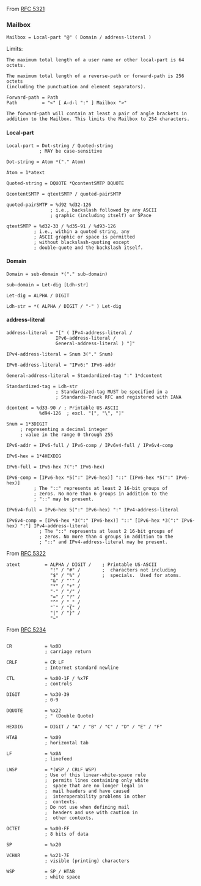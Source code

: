 From [RFC 5321](https://www.rfc-editor.org/rfc/pdfrfc/rfc5321.txt.pdf)

### Mailbox

```
Mailbox = Local-part "@" ( Domain / address-literal )
```

Limits:

    The maximum total length of a user name or other local-part is 64 octets.

    The maximum total length of a reverse-path or forward-path is 256 octets
    (including the punctuation and element separators).
    
    Forward-path = Path
    Path         = "<" [ A-d-l ":" ] Mailbox ">"
    
    The forward-path will contain at least a pair of angle brackets in
    addition to the Mailbox. This limits the Mailbox to 254 characters. 


#### Local-part

```
Local-part = Dot-string / Quoted-string
            ; MAY be case-sensitive

Dot-string = Atom *("." Atom)

Atom = 1*atext

Quoted-string = DQUOTE *QcontentSMTP DQUOTE

QcontentSMTP = qtextSMTP / quoted-pairSMTP

quoted-pairSMTP = %d92 %d32-126
                ; i.e., backslash followed by any ASCII
                ; graphic (including itself) or SPace

qtextSMTP = %d32-33 / %d35-91 / %d93-126
          ; i.e., within a quoted string, any
          ; ASCII graphic or space is permitted
          ; without blackslash-quoting except
          ; double-quote and the backslash itself.
```

#### Domain

```
Domain = sub-domain *("." sub-domain)

sub-domain = Let-dig [Ldh-str]

Let-dig = ALPHA / DIGIT

Ldh-str = *( ALPHA / DIGIT / "-" ) Let-dig
```

#### address-literal

```
address-literal = "[" ( IPv4-address-literal /
                  IPv6-address-literal /
                  General-address-literal ) "]"

IPv4-address-literal = Snum 3("." Snum)

IPv6-address-literal = "IPv6:" IPv6-addr

General-address-literal = Standardized-tag ":" 1*dcontent

Standardized-tag = Ldh-str
                  ; Standardized-tag MUST be specified in a
                  ; Standards-Track RFC and registered with IANA

dcontent = %d33-90 / ; Printable US-ASCII
            %d94-126  ; excl. "[", "\", "]"

Snum = 1*3DIGIT
     ; representing a decimal integer
     ; value in the range 0 through 255

IPv6-addr = IPv6-full / IPv6-comp / IPv6v4-full / IPv6v4-comp

IPv6-hex = 1*4HEXDIG

IPv6-full = IPv6-hex 7(":" IPv6-hex)

IPv6-comp = [IPv6-hex *5(":" IPv6-hex)] "::" [IPv6-hex *5(":" IPv6-hex)]
          ; The "::" represents at least 2 16-bit groups of
          ; zeros. No more than 6 groups in addition to the
          ; "::" may be present.

IPv6v4-full = IPv6-hex 5(":" IPv6-hex) ":" IPv4-address-literal

IPv6v4-comp = [IPv6-hex *3(":" IPv6-hex)] "::" [IPv6-hex *3(":" IPv6-hex) ":"] IPv4-address-literal
            ; The "::" represents at least 2 16-bit groups of
            ; zeros. No more than 4 groups in addition to the
            ; "::" and IPv4-address-literal may be present.
```

From [RFC 5322](https://datatracker.ietf.org/doc/html/rfc5322)

```
atext         = ALPHA / DIGIT /    ; Printable US-ASCII
                "!" / "#" /        ;  characters not including
                "$" / "%" /        ;  specials.  Used for atoms.
                "&" / "'" /
                "*" / "+" /
                "-" / "/" /
                "=" / "?" /
                "^" / "_" /
                "`" / "{" /
                "|" / "}" /
                "~"
```

From [RFC 5234](https://datatracker.ietf.org/doc/rfc5234/)

```

CR            = %x0D
              ; carriage return

CRLF          = CR LF
              ; Internet standard newline

CTL           = %x00-1F / %x7F
              ; controls

DIGIT         = %x30-39
              ; 0-9

DQUOTE        = %x22
              ; " (Double Quote)

HEXDIG        = DIGIT / "A" / "B" / "C" / "D" / "E" / "F"

HTAB          = %x09
              ; horizontal tab

LF            = %x0A
              ; linefeed

LWSP          = *(WSP / CRLF WSP)
              ; Use of this linear-white-space rule
              ;  permits lines containing only white
              ;  space that are no longer legal in
              ;  mail headers and have caused
              ;  interoperability problems in other
              ;  contexts.
              ; Do not use when defining mail
              ;  headers and use with caution in
              ;  other contexts.

OCTET         = %x00-FF
              ; 8 bits of data

SP            = %x20

VCHAR         = %x21-7E
              ; visible (printing) characters

WSP           = SP / HTAB
              ; white space
```
